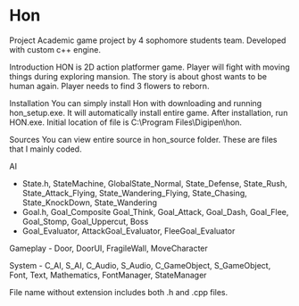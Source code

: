 # Hon

Project
Academic game project by 4 sophomore students team.
Developed with custom c++ engine.
  
  
Introduction
HON is 2D action platformer game. Player will fight with moving things during exploring mansion.
The story is about ghost wants to be human again. Player needs to find 3 flowers to reborn.


Installation
You can simply install Hon with downloading and running hon_setup.exe. It will automatically install entire game. After installation, run HON.exe. Initial location of file is C:\Program Files\Digipen\hon.
  

Sources
You can view entire source in hon_source folder.
These are files that I mainly coded.

  AI
   - State.h, StateMachine, GlobalState_Normal, State_Defense, State_Rush, State_Attack_Flying, State_Wandering_Flying, State_Chasing, State_KnockDown, State_Wandering
   - Goal.h, Goal_Composite Goal_Think, Goal_Attack, Goal_Dash, Goal_Flee, Goal_Stomp, Goal_Uppercut, Boss
   - Goal_Evaluator, AttackGoal_Evaluator, FleeGoal_Evaluator
   
  Gameplay - Door, DoorUI, FragileWall, MoveCharacter
  
  System - C_AI, S_AI, C_Audio, S_Audio, C_GameObject, S_GameObject, Font, Text, Mathematics, FontManager, StateManager

File name without extension includes both .h and .cpp files.
